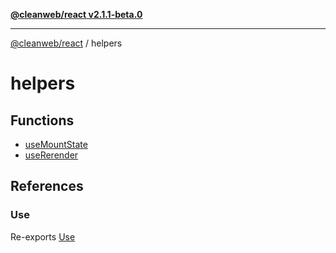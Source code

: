 [**@cleanweb/react v2.1.1-beta.0**](./../README.md)

***

[@cleanweb/react](./../modules.md) / helpers

# helpers

## Functions

- [useMountState](functions/useMountState.md)
- [useRerender](functions/useRerender.md)

## References

### Use

Re-exports [Use](./../functions/Use.md)
